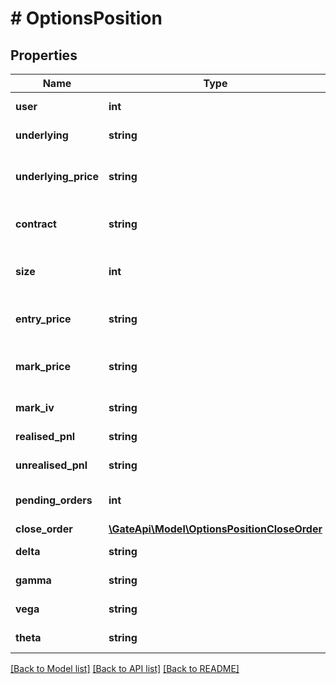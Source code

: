 # # OptionsPosition

## Properties

Name | Type | Description | Notes
------------ | ------------- | ------------- | -------------
**user** | **int** | User ID. | [optional] [readonly] 
**underlying** | **string** | Underlying. | [optional] [readonly] 
**underlying_price** | **string** | Underlying price (quote currency). | [optional] [readonly] 
**contract** | **string** | Options contract name. | [optional] [readonly] 
**size** | **int** | Position size (contract size). | [optional] [readonly] 
**entry_price** | **string** | Entry size (quote currency). | [optional] [readonly] 
**mark_price** | **string** | Current mark price (quote currency). | [optional] [readonly] 
**mark_iv** | **string** | Implied volatility. | [optional] [readonly] 
**realised_pnl** | **string** | Realized PNL. | [optional] [readonly] 
**unrealised_pnl** | **string** | Unrealized PNL. | [optional] [readonly] 
**pending_orders** | **int** | Current open orders. | [optional] [readonly] 
**close_order** | [**\GateApi\Model\OptionsPositionCloseOrder**](OptionsPositionCloseOrder.md) |  | [optional] 
**delta** | **string** | Delta. | [optional] [readonly] 
**gamma** | **string** | Gamma. | [optional] [readonly] 
**vega** | **string** | Vega. | [optional] [readonly] 
**theta** | **string** | Theta. | [optional] [readonly] 

[[Back to Model list]](../../README.md#documentation-for-models) [[Back to API list]](../../README.md#documentation-for-api-endpoints) [[Back to README]](../../README.md)
